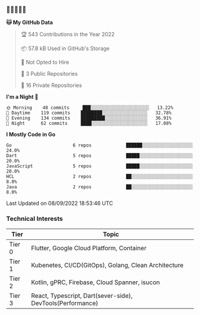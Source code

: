 ### 🤯🤯🤯🤯🤯

<!--START_SECTION:waka-->
**🐱 My GitHub Data** 

> 🏆 543 Contributions in the Year 2022
 > 
> 📦 57.8 kB Used in GitHub's Storage 
 > 
> 🚫 Not Opted to Hire
 > 
> 📜 3 Public Repositories 
 > 
> 🔑 16 Private Repositories  
 > 
**I'm a Night 🦉** 

```text
🌞 Morning    48 commits     ███░░░░░░░░░░░░░░░░░░░░░░   13.22% 
🌆 Daytime    119 commits    ████████░░░░░░░░░░░░░░░░░   32.78% 
🌃 Evening    134 commits    █████████░░░░░░░░░░░░░░░░   36.91% 
🌙 Night      62 commits     ████░░░░░░░░░░░░░░░░░░░░░   17.08%

```


**I Mostly Code in Go** 

```text
Go                       6 repos             ██████░░░░░░░░░░░░░░░░░░░   24.0% 
Dart                     5 repos             █████░░░░░░░░░░░░░░░░░░░░   20.0% 
JavaScript               5 repos             █████░░░░░░░░░░░░░░░░░░░░   20.0% 
HCL                      2 repos             ██░░░░░░░░░░░░░░░░░░░░░░░   8.0% 
Java                     2 repos             ██░░░░░░░░░░░░░░░░░░░░░░░   8.0%

```



 Last Updated on 08/09/2022 18:53:46 UTC
<!--END_SECTION:waka-->

### Technical Interests

| Tier | Topic | 
| -------- | -------- |
| Tier 0 | Flutter, Google Cloud Platform, Container |
| Tier 1 | Kubenetes, CI/CD(GitOps), Golang, Clean Architecture |
| Tier 2 | Kotlin, gPRC, Firebase, Cloud Spanner, isucon | 
| Tier 3 | React, Typescript, Dart(sever-side), DevTools(Performance) |
